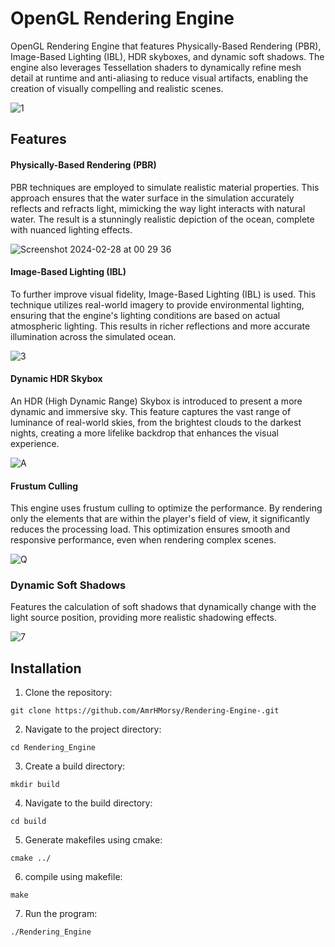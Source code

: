 # OpenGL Rendering Engine

OpenGL Rendering Engine that features Physically-Based Rendering (PBR), Image-Based Lighting (IBL), HDR skyboxes, and dynamic soft shadows. The engine also leverages Tessellation shaders to dynamically refine mesh detail at runtime and anti-aliasing to reduce visual artifacts, enabling the creation of visually compelling and realistic scenes.

![1](https://github.com/AmrHMorsy/Rendering-Engine/assets/56271967/fb130eef-aa40-4ffd-b9f1-203691813edb)


## Features

#### Physically-Based Rendering (PBR)

PBR techniques are employed to simulate realistic material properties. This approach ensures that the water surface in the simulation accurately reflects and refracts light, mimicking the way light interacts with natural water. The result is a stunningly realistic depiction of the ocean, complete with nuanced lighting effects.

![Screenshot 2024-02-28 at 00 29 36](https://github.com/AmrHMorsy/OpenGL-Rendering-Engine/assets/56271967/438d0f02-3d0f-4ce7-99f6-127c5a7c0b68)

#### Image-Based Lighting (IBL)

To further improve visual fidelity, Image-Based Lighting (IBL) is used. This technique utilizes real-world imagery to provide environmental lighting, ensuring that the engine's lighting conditions are based on actual atmospheric lighting. This results in richer reflections and more accurate illumination across the simulated ocean.

![3](https://github.com/AmrHMorsy/Rendering-Engine/assets/56271967/8afa773a-ec4d-40d5-9bc3-37c9c323e321)

#### Dynamic HDR Skybox 

An HDR (High Dynamic Range) Skybox is introduced to present a more dynamic and immersive sky. This feature captures the vast range of luminance of real-world skies, from the brightest clouds to the darkest nights, creating a more lifelike backdrop that enhances the visual experience.

![A](https://github.com/AmrHMorsy/OpenGL-Rendering-Engine/assets/56271967/3c22484b-c6e8-492f-987e-97bf198f6ee7)

#### Frustum Culling

This engine uses frustum culling to optimize the performance. By rendering only the elements that are within the player's field of view, it significantly reduces the processing load. This optimization ensures smooth and responsive performance, even when rendering complex scenes.

![Q](https://github.com/AmrHMorsy/OpenGL-Rendering-Engine/assets/56271967/50d9da36-a258-432a-b9a7-052a1901fe93)

### Dynamic Soft Shadows

Features the calculation of soft shadows that dynamically change with the light source position, providing more realistic shadowing effects.

![7](https://github.com/AmrHMorsy/Rendering-Engine/assets/56271967/b89cf85a-225a-4529-ab44-aec8bfdf1408)

## Installation

1. Clone the repository:
```
git clone https://github.com/AmrHMorsy/Rendering-Engine-.git
```
2. Navigate to the project directory: 
```
cd Rendering_Engine
```
3. Create a build directory: 
```
mkdir build
```
4. Navigate to the build directory: 
```
cd build
```
5. Generate makefiles using cmake: 
```
cmake ../
```
6. compile using makefile: 
```
make
```
7. Run the program: 
```
./Rendering_Engine
```
<br>
